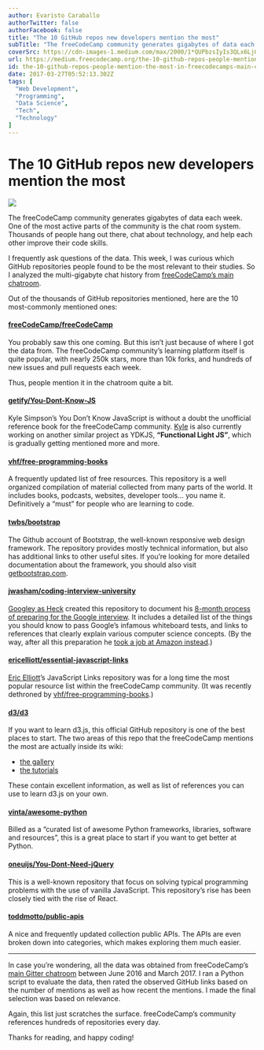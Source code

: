 ```yaml
---
author: Evaristo Caraballo
authorTwitter: false
authorFacebook: false
title: "The 10 GitHub repos new developers mention the most"
subTitle: "The freeCodeCamp community generates gigabytes of data each week. One of the most active parts of the community is the chat room system. ..."
coverSrc: https://cdn-images-1.medium.com/max/2000/1*QUPbzsIyIs3QLx6LjGlgPw.jpeg
url: https://medium.freecodecamp.org/the-10-github-repos-people-mention-the-most-in-freecodecamps-main-chat-room-189750600fa4
id: the-10-github-repos-people-mention-the-most-in-freecodecamps-main-chat-room-189750600fa4
date: 2017-03-27T05:52:13.302Z
tags: [
  "Web Development",
  "Programming",
  "Data Science",
  "Tech",
  "Technology"
]
---
```

# The 10 GitHub repos new developers mention the most







![](https://cdn-images-1.medium.com/max/2000/1*QUPbzsIyIs3QLx6LjGlgPw.jpeg)







The freeCodeCamp community generates gigabytes of data each week. One of the most active parts of the community is the chat room system. Thousands of people hang out there, chat about technology, and help each other improve their code skills.

I frequently ask questions of the data. This week, I was curious which GitHub repositories people found to be the most relevant to their studies. So I analyzed the multi-gigabyte chat history from [freeCodeCamp’s main chatroom](https://gitter.im/freecodecamp/freecodecamp).

Out of the thousands of GitHub repositories mentioned, here are the 10 most-commonly mentioned ones:

#### [freeCodeCamp/freeCodeCamp](https://github.com/freeCodeCamp/freeCodeCamp)

You probably saw this one coming. But this isn’t just because of where I got the data from. The freeCodeCamp community’s learning platform itself is quite popular, with nearly 250k stars, more than 10k forks, and hundreds of new issues and pull requests each week.

Thus, people mention it in the chatroom quite a bit.

#### [getify/You-Dont-Know-JS](https://github.com/getify/You-Dont-Know-JS)

Kyle Simpson’s You Don’t Know JavaScript is without a doubt the unofficial reference book for the freeCodeCamp community. [Kyle](https://medium.com/@getify) is also currently working on another similar project as YDKJS, **“Functional Light JS”**, which is gradually getting mentioned more and more.

#### [vhf/free-programming-books](https://github.com/vhf/free-programming-books)

A frequently updated list of free resources. This repository is a well organized compilation of material collected from many parts of the world. It includes books, podcasts, websites, developer tools… you name it. Definitively a “must” for people who are learning to code.

#### [twbs/bootstrap](https://github.com/twbs/bootstrap)

The Github account of Bootstrap, the well-known responsive web design framework. The repository provides mostly technical information, but also has additional links to other useful sites. If you’re looking for more detailed documentation about the framework, you should also visit [getbootstrap.com](https://getbootstrap.com/).

#### [jwasham/coding-interview-university](https://github.com/jwasham/coding-interview-university)

[Googley as Heck](https://medium.com/@googleyasheck) created this repository to document his [8-month process of preparing for the Google interview](https://medium.freecodecamp.com/why-i-studied-full-time-for-8-months-for-a-google-interview-cc662ce9bb13). It includes a detailed list of the things you should know to pass Google’s infamous whiteboard tests, and links to references that clearly explain various computer science concepts. (By the way, after all this preparation he [took a job at Amazon instead](https://medium.freecodecamp.com/ive-been-hired-by-amazon-8b21f7c27de5#.6e1kc7fes).)

#### [ericelliott/essential-javascript-links](https://github.com/ericelliott/essential-javascript-links)

[Eric Elliott](https://medium.com/@_ericelliott)’s JavaScript Links repository was for a long time the most popular resource list within the freeCodeCamp community. (It was recently dethroned by [vhf/free-programming-books](https://github.com/vhf/free-programming-books).)

#### [d3/d3](https://github.com/d3/d3/wiki)

If you want to learn d3.js, this official GitHub repository is one of the best places to start. The two areas of this repo that the freeCodeCamp mentions the most are actually inside its wiki:

*   [the gallery](https://github.com/d3/d3/wiki/Gallery)
*   [the tutorials](https://github.com/d3/d3/wiki/Tutorials)

These contain excellent information, as well as list of references you can use to learn d3.js on your own.

#### [vinta/awesome-python](https://github.com/vinta/awesome-python)

Billed as a “curated list of awesome Python frameworks, libraries, software and resources”, this is a great place to start if you want to get better at Python.

#### [oneuijs/You-Dont-Need-jQuery](https://github.com/oneuijs/You-Dont-Need-jQuery)

This is a well-known repository that focus on solving typical programming problems with the use of vanilla JavaScript. This repository’s rise has been closely tied with the rise of React.

#### [toddmotto/public-apis](https://github.com/toddmotto/public-apis)

A nice and frequently updated collection public APIs. The APIs are even broken down into categories, which makes exploring them much easier.











* * *







In case you’re wondering, all the data was obtained from freeCodeCamp’s [main Gitter chatroom](https://gitter.im/FreeCodeCamp/FreeCodeCamp) between June 2016 and March 2017\. I ran a Python script to evaluate the data, then rated the observed GitHub links based on the number of mentions as well as how recent the mentions. I made the final selection was based on relevance.

Again, this list just scratches the surface. freeCodeCamp’s community references hundreds of repositories every day.

Thanks for reading, and happy coding!








